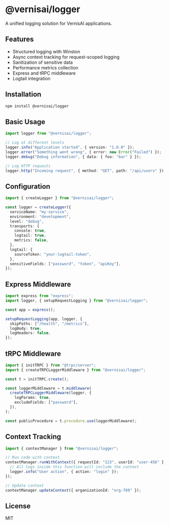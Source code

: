 # @vernisai/logger

A unified logging solution for VernisAI applications.

## Features

- Structured logging with Winston
- Async context tracking for request-scoped logging
- Sanitization of sensitive data
- Performance metrics collection
- Express and tRPC middleware
- Logtail integration

## Installation

```bash
npm install @vernisai/logger
```

## Basic Usage

```typescript
import logger from "@vernisai/logger";

// Log at different levels
logger.info("Application started", { version: "1.0.0" });
logger.error("Something went wrong", { error: new Error("Failed") });
logger.debug("Debug information", { data: { foo: "bar" } });

// Log HTTP requests
logger.http("Incoming request", { method: "GET", path: "/api/users" });
```

## Configuration

```typescript
import { createLogger } from "@vernisai/logger";

const logger = createLogger({
  serviceName: "my-service",
  environment: "development",
  level: "debug",
  transports: {
    console: true,
    logtail: true,
    metrics: false,
  },
  logtail: {
    sourceToken: "your-logtail-token",
  },
  sensitiveFields: ["password", "token", "apiKey"],
});
```

## Express Middleware

```typescript
import express from "express";
import logger, { setupRequestLogging } from "@vernisai/logger";

const app = express();

setupRequestLogging(app, logger, {
  skipPaths: ["/health", "/metrics"],
  logBody: true,
  logHeaders: false,
});
```

## tRPC Middleware

```typescript
import { initTRPC } from "@trpc/server";
import { createTRPCLoggerMiddleware } from "@vernisai/logger";

const t = initTRPC.create();

const loggerMiddleware = t.middleware(
  createTRPCLoggerMiddleware(logger, {
    logParams: true,
    excludeFields: ["password"],
  }),
);

const publicProcedure = t.procedure.use(loggerMiddleware);
```

## Context Tracking

```typescript
import { contextManager } from "@vernisai/logger";

// Run code with context
contextManager.runWithContext({ requestId: "123", userId: "user-456" }, () => {
  // All logs inside this function will include the context
  logger.info("User action", { action: "login" });
});

// Update context
contextManager.updateContext({ organizationId: "org-789" });
```

## License

MIT
